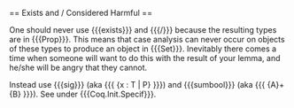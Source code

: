 == Exists and \/ Considered Harmful ==

One should never use {{{exists}}} and {{{\/}}} because the resulting types are in {{{Prop}}}.  This means that case analysis can never occur on objects of these types to produce an object in {{{Set}}}.  Inevitably there comes a time when someone will want to do this with the result of your lemma, and he/she will be angry that they cannot.

Instead use {{{sig}}} (aka {{{ {x : T | P} }}}) and {{{sumbool}}} (aka {{{ {A}+{B} }}}).  See under {{{Coq.Init.Specif}}}.
